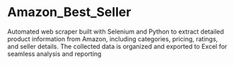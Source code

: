 # Amazon_Best_Seller
Automated web scraper built with Selenium and Python to extract detailed product information from Amazon, including categories, pricing, ratings, and seller details. The collected data is organized and exported to Excel for seamless analysis and reporting



